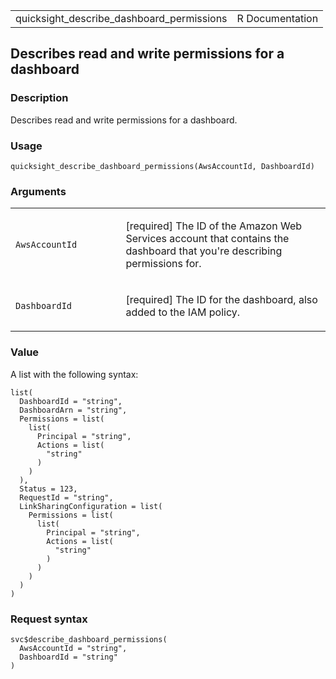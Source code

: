<table style="width: 100%;">
<tbody>
<tr class="odd">
<td>quicksight_describe_dashboard_permissions</td>
<td style="text-align: right;">R Documentation</td>
</tr>
</tbody>
</table>

## Describes read and write permissions for a dashboard

### Description

Describes read and write permissions for a dashboard.

### Usage

    quicksight_describe_dashboard_permissions(AwsAccountId, DashboardId)

### Arguments

<table>
<colgroup>
<col style="width: 35%" />
<col style="width: 65%" />
</colgroup>
<tbody>
<tr class="odd">
<td><code
id="quicksight_describe_dashboard_permissions_:_AwsAccountId">AwsAccountId</code></td>
<td><p>[required] The ID of the Amazon Web Services account that
contains the dashboard that you're describing permissions for.</p></td>
</tr>
<tr class="even">
<td><code
id="quicksight_describe_dashboard_permissions_:_DashboardId">DashboardId</code></td>
<td><p>[required] The ID for the dashboard, also added to the IAM
policy.</p></td>
</tr>
</tbody>
</table>

### Value

A list with the following syntax:

    list(
      DashboardId = "string",
      DashboardArn = "string",
      Permissions = list(
        list(
          Principal = "string",
          Actions = list(
            "string"
          )
        )
      ),
      Status = 123,
      RequestId = "string",
      LinkSharingConfiguration = list(
        Permissions = list(
          list(
            Principal = "string",
            Actions = list(
              "string"
            )
          )
        )
      )
    )

### Request syntax

    svc$describe_dashboard_permissions(
      AwsAccountId = "string",
      DashboardId = "string"
    )
